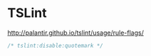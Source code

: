 # TSLint

http://palantir.github.io/tslint/usage/rule-flags/


```ts
/* tslint:disable:quotemark */

```

